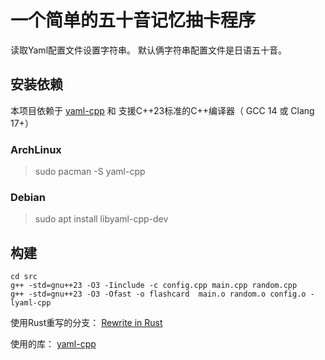 # 一个简单的五十音记忆抽卡程序

读取Yaml配置文件设置字符串。
默认俩字符串配置文件是日语五十音。

## 安装依赖
本项目依赖于 [yaml-cpp](https://github.com/jbeder/yaml-cpp) 和 支援C++23标准的C++编译器（ GCC 14 或 Clang 17+）

### ArchLinux

> sudo pacman -S yaml-cpp

### Debian

> sudo apt install libyaml-cpp-dev

## 构建

``` shell
cd src
g++ -std=gnu++23 -O3 -Iinclude -c config.cpp main.cpp random.cpp
g++ -std=gnu++23 -O3 -Ofast -o flashcard  main.o random.o config.o -lyaml-cpp
```

使用Rust重写的分支：
[Rewrite in Rust](https://github.com/Creeper-xie/flashcard/tree/rust)


使用的库：
[yaml-cpp](https://github.com/jbeder/yaml-cpp)
